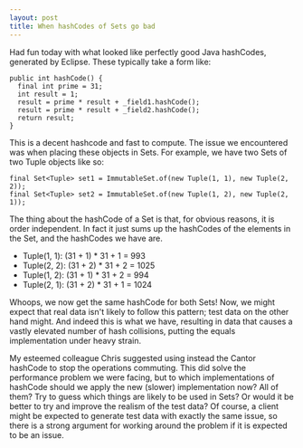 ```yaml
---
layout: post
title: When hashCodes of Sets go bad
---
```


Had fun today with what looked like perfectly good Java hashCodes, generated by
Eclipse. These typically take a form like:

```
public int hashCode() {
  final int prime = 31;
  int result = 1;
  result = prime * result + _field1.hashCode();
  result = prime * result + _field2.hashCode();
  return result;
}
```

This is a decent hashcode and fast to compute. The issue we encountered was when
placing these objects in Sets. For example, we have two Sets of two Tuple objects
like so:

```
final Set<Tuple> set1 = ImmutableSet.of(new Tuple(1, 1), new Tuple(2, 2));
final Set<Tuple> set2 = ImmutableSet.of(new Tuple(1, 2), new Tuple(2, 1));
```

The thing about the hashCode of a Set is that, for obvious reasons, it is order
independent. In fact it just sums up the hashCodes of the elements in the Set,
and the hashCodes we have are.

+ Tuple(1, 1): (31 + 1) * 31 + 1 = 993
+ Tuple(2, 2): (31 + 2) * 31 + 2 = 1025
+ Tuple(1, 2): (31 + 1) * 31 + 2 = 994
+ Tuple(2, 1): (31 + 2) * 31 + 1 = 1024

Whoops, we now get the same hashCode for both Sets! Now, we might expect that
real data isn't likely to follow this pattern; test data on the other hand
might. And indeed this is what we have, resulting in data that causes a vastly
elevated number of hash collisions, putting the equals implementation under
heavy strain.

My esteemed colleague Chris suggested using instead the Cantor hashCode to stop
the operations commuting. This did solve the performance problem we were facing,
but to which implementations of hashCode should we apply the new (slower)
implementation now? All of them? Try to guess which things are likely to be used
in Sets? Or
would it be better to try and improve the realism of the test data? Of course,
a client might be expected to generate test data with exactly the same issue,
so there is a strong argument for working around the problem if it is expected
to be an issue.
